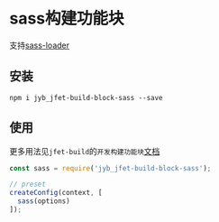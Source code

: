 # sass构建功能块

支持[sass-loader](https://github.com/webpack-contrib/sass-loader)

## 安装

```shell
npm i jyb_jfet-build-block-sass --save
```

## 使用

更多用法见`jfet-build`的`开发构建功能块`[文档](../jfet-build/doc/DevelopBlock.md)


```javascript
const sass = require('jyb_jfet-build-block-sass');

// preset
createConfig(context, [
  sass(options)
]);
```
